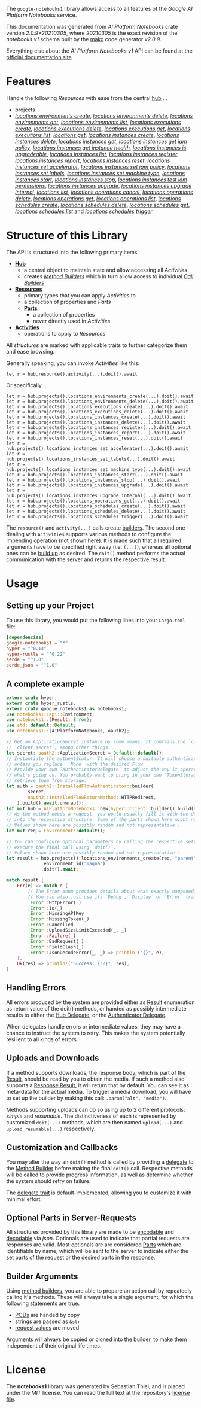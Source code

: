<!---
DO NOT EDIT !
This file was generated automatically from 'src/mako/api/README.md.mako'
DO NOT EDIT !
-->
The `google-notebooks1` library allows access to all features of the *Google AI Platform Notebooks* service.

This documentation was generated from *AI Platform Notebooks* crate version *2.0.9+20210305*, where *20210305* is the exact revision of the *notebooks:v1* schema built by the [mako](http://www.makotemplates.org/) code generator *v2.0.9*.

Everything else about the *AI Platform Notebooks* *v1* API can be found at the
[official documentation site](https://cloud.google.com/ai-platform/notebooks/docs/).
# Features

Handle the following *Resources* with ease from the central [hub](https://docs.rs/google-notebooks1/2.0.9+20210305/google_notebooks1/AIPlatformNotebooks) ... 

* projects
 * [*locations environments create*](https://docs.rs/google-notebooks1/2.0.9+20210305/google_notebooks1/api::ProjectLocationEnvironmentCreateCall), [*locations environments delete*](https://docs.rs/google-notebooks1/2.0.9+20210305/google_notebooks1/api::ProjectLocationEnvironmentDeleteCall), [*locations environments get*](https://docs.rs/google-notebooks1/2.0.9+20210305/google_notebooks1/api::ProjectLocationEnvironmentGetCall), [*locations environments list*](https://docs.rs/google-notebooks1/2.0.9+20210305/google_notebooks1/api::ProjectLocationEnvironmentListCall), [*locations executions create*](https://docs.rs/google-notebooks1/2.0.9+20210305/google_notebooks1/api::ProjectLocationExecutionCreateCall), [*locations executions delete*](https://docs.rs/google-notebooks1/2.0.9+20210305/google_notebooks1/api::ProjectLocationExecutionDeleteCall), [*locations executions get*](https://docs.rs/google-notebooks1/2.0.9+20210305/google_notebooks1/api::ProjectLocationExecutionGetCall), [*locations executions list*](https://docs.rs/google-notebooks1/2.0.9+20210305/google_notebooks1/api::ProjectLocationExecutionListCall), [*locations get*](https://docs.rs/google-notebooks1/2.0.9+20210305/google_notebooks1/api::ProjectLocationGetCall), [*locations instances create*](https://docs.rs/google-notebooks1/2.0.9+20210305/google_notebooks1/api::ProjectLocationInstanceCreateCall), [*locations instances delete*](https://docs.rs/google-notebooks1/2.0.9+20210305/google_notebooks1/api::ProjectLocationInstanceDeleteCall), [*locations instances get*](https://docs.rs/google-notebooks1/2.0.9+20210305/google_notebooks1/api::ProjectLocationInstanceGetCall), [*locations instances get iam policy*](https://docs.rs/google-notebooks1/2.0.9+20210305/google_notebooks1/api::ProjectLocationInstanceGetIamPolicyCall), [*locations instances get instance health*](https://docs.rs/google-notebooks1/2.0.9+20210305/google_notebooks1/api::ProjectLocationInstanceGetInstanceHealthCall), [*locations instances is upgradeable*](https://docs.rs/google-notebooks1/2.0.9+20210305/google_notebooks1/api::ProjectLocationInstanceIsUpgradeableCall), [*locations instances list*](https://docs.rs/google-notebooks1/2.0.9+20210305/google_notebooks1/api::ProjectLocationInstanceListCall), [*locations instances register*](https://docs.rs/google-notebooks1/2.0.9+20210305/google_notebooks1/api::ProjectLocationInstanceRegisterCall), [*locations instances report*](https://docs.rs/google-notebooks1/2.0.9+20210305/google_notebooks1/api::ProjectLocationInstanceReportCall), [*locations instances reset*](https://docs.rs/google-notebooks1/2.0.9+20210305/google_notebooks1/api::ProjectLocationInstanceResetCall), [*locations instances set accelerator*](https://docs.rs/google-notebooks1/2.0.9+20210305/google_notebooks1/api::ProjectLocationInstanceSetAcceleratorCall), [*locations instances set iam policy*](https://docs.rs/google-notebooks1/2.0.9+20210305/google_notebooks1/api::ProjectLocationInstanceSetIamPolicyCall), [*locations instances set labels*](https://docs.rs/google-notebooks1/2.0.9+20210305/google_notebooks1/api::ProjectLocationInstanceSetLabelCall), [*locations instances set machine type*](https://docs.rs/google-notebooks1/2.0.9+20210305/google_notebooks1/api::ProjectLocationInstanceSetMachineTypeCall), [*locations instances start*](https://docs.rs/google-notebooks1/2.0.9+20210305/google_notebooks1/api::ProjectLocationInstanceStartCall), [*locations instances stop*](https://docs.rs/google-notebooks1/2.0.9+20210305/google_notebooks1/api::ProjectLocationInstanceStopCall), [*locations instances test iam permissions*](https://docs.rs/google-notebooks1/2.0.9+20210305/google_notebooks1/api::ProjectLocationInstanceTestIamPermissionCall), [*locations instances upgrade*](https://docs.rs/google-notebooks1/2.0.9+20210305/google_notebooks1/api::ProjectLocationInstanceUpgradeCall), [*locations instances upgrade internal*](https://docs.rs/google-notebooks1/2.0.9+20210305/google_notebooks1/api::ProjectLocationInstanceUpgradeInternalCall), [*locations list*](https://docs.rs/google-notebooks1/2.0.9+20210305/google_notebooks1/api::ProjectLocationListCall), [*locations operations cancel*](https://docs.rs/google-notebooks1/2.0.9+20210305/google_notebooks1/api::ProjectLocationOperationCancelCall), [*locations operations delete*](https://docs.rs/google-notebooks1/2.0.9+20210305/google_notebooks1/api::ProjectLocationOperationDeleteCall), [*locations operations get*](https://docs.rs/google-notebooks1/2.0.9+20210305/google_notebooks1/api::ProjectLocationOperationGetCall), [*locations operations list*](https://docs.rs/google-notebooks1/2.0.9+20210305/google_notebooks1/api::ProjectLocationOperationListCall), [*locations schedules create*](https://docs.rs/google-notebooks1/2.0.9+20210305/google_notebooks1/api::ProjectLocationScheduleCreateCall), [*locations schedules delete*](https://docs.rs/google-notebooks1/2.0.9+20210305/google_notebooks1/api::ProjectLocationScheduleDeleteCall), [*locations schedules get*](https://docs.rs/google-notebooks1/2.0.9+20210305/google_notebooks1/api::ProjectLocationScheduleGetCall), [*locations schedules list*](https://docs.rs/google-notebooks1/2.0.9+20210305/google_notebooks1/api::ProjectLocationScheduleListCall) and [*locations schedules trigger*](https://docs.rs/google-notebooks1/2.0.9+20210305/google_notebooks1/api::ProjectLocationScheduleTriggerCall)




# Structure of this Library

The API is structured into the following primary items:

* **[Hub](https://docs.rs/google-notebooks1/2.0.9+20210305/google_notebooks1/AIPlatformNotebooks)**
    * a central object to maintain state and allow accessing all *Activities*
    * creates [*Method Builders*](https://docs.rs/google-notebooks1/2.0.9+20210305/google_notebooks1/client::MethodsBuilder) which in turn
      allow access to individual [*Call Builders*](https://docs.rs/google-notebooks1/2.0.9+20210305/google_notebooks1/client::CallBuilder)
* **[Resources](https://docs.rs/google-notebooks1/2.0.9+20210305/google_notebooks1/client::Resource)**
    * primary types that you can apply *Activities* to
    * a collection of properties and *Parts*
    * **[Parts](https://docs.rs/google-notebooks1/2.0.9+20210305/google_notebooks1/client::Part)**
        * a collection of properties
        * never directly used in *Activities*
* **[Activities](https://docs.rs/google-notebooks1/2.0.9+20210305/google_notebooks1/client::CallBuilder)**
    * operations to apply to *Resources*

All *structures* are marked with applicable traits to further categorize them and ease browsing.

Generally speaking, you can invoke *Activities* like this:

```Rust,ignore
let r = hub.resource().activity(...).doit().await
```

Or specifically ...

```ignore
let r = hub.projects().locations_environments_create(...).doit().await
let r = hub.projects().locations_environments_delete(...).doit().await
let r = hub.projects().locations_executions_create(...).doit().await
let r = hub.projects().locations_executions_delete(...).doit().await
let r = hub.projects().locations_instances_create(...).doit().await
let r = hub.projects().locations_instances_delete(...).doit().await
let r = hub.projects().locations_instances_register(...).doit().await
let r = hub.projects().locations_instances_report(...).doit().await
let r = hub.projects().locations_instances_reset(...).doit().await
let r = hub.projects().locations_instances_set_accelerator(...).doit().await
let r = hub.projects().locations_instances_set_labels(...).doit().await
let r = hub.projects().locations_instances_set_machine_type(...).doit().await
let r = hub.projects().locations_instances_start(...).doit().await
let r = hub.projects().locations_instances_stop(...).doit().await
let r = hub.projects().locations_instances_upgrade(...).doit().await
let r = hub.projects().locations_instances_upgrade_internal(...).doit().await
let r = hub.projects().locations_operations_get(...).doit().await
let r = hub.projects().locations_schedules_create(...).doit().await
let r = hub.projects().locations_schedules_delete(...).doit().await
let r = hub.projects().locations_schedules_trigger(...).doit().await
```

The `resource()` and `activity(...)` calls create [builders][builder-pattern]. The second one dealing with `Activities` 
supports various methods to configure the impending operation (not shown here). It is made such that all required arguments have to be 
specified right away (i.e. `(...)`), whereas all optional ones can be [build up][builder-pattern] as desired.
The `doit()` method performs the actual communication with the server and returns the respective result.

# Usage

## Setting up your Project

To use this library, you would put the following lines into your `Cargo.toml` file:

```toml
[dependencies]
google-notebooks1 = "*"
hyper = "^0.14"
hyper-rustls = "^0.22"
serde = "^1.0"
serde_json = "^1.0"
```

## A complete example

```Rust
extern crate hyper;
extern crate hyper_rustls;
extern crate google_notebooks1 as notebooks1;
use notebooks1::api::Environment;
use notebooks1::{Result, Error};
use std::default::Default;
use notebooks1::{AIPlatformNotebooks, oauth2};

// Get an ApplicationSecret instance by some means. It contains the `client_id` and 
// `client_secret`, among other things.
let secret: oauth2::ApplicationSecret = Default::default();
// Instantiate the authenticator. It will choose a suitable authentication flow for you, 
// unless you replace  `None` with the desired Flow.
// Provide your own `AuthenticatorDelegate` to adjust the way it operates and get feedback about 
// what's going on. You probably want to bring in your own `TokenStorage` to persist tokens and
// retrieve them from storage.
let auth = oauth2::InstalledFlowAuthenticator::builder(
        secret,
        oauth2::InstalledFlowReturnMethod::HTTPRedirect,
    ).build().await.unwrap();
let mut hub = AIPlatformNotebooks::new(hyper::Client::builder().build(hyper_rustls::HttpsConnector::with_native_roots()), auth);
// As the method needs a request, you would usually fill it with the desired information
// into the respective structure. Some of the parts shown here might not be applicable !
// Values shown here are possibly random and not representative !
let mut req = Environment::default();

// You can configure optional parameters by calling the respective setters at will, and
// execute the final call using `doit()`.
// Values shown here are possibly random and not representative !
let result = hub.projects().locations_environments_create(req, "parent")
             .environment_id("magna")
             .doit().await;

match result {
    Err(e) => match e {
        // The Error enum provides details about what exactly happened.
        // You can also just use its `Debug`, `Display` or `Error` traits
         Error::HttpError(_)
        |Error::Io(_)
        |Error::MissingAPIKey
        |Error::MissingToken(_)
        |Error::Cancelled
        |Error::UploadSizeLimitExceeded(_, _)
        |Error::Failure(_)
        |Error::BadRequest(_)
        |Error::FieldClash(_)
        |Error::JsonDecodeError(_, _) => println!("{}", e),
    },
    Ok(res) => println!("Success: {:?}", res),
}

```
## Handling Errors

All errors produced by the system are provided either as [Result](https://docs.rs/google-notebooks1/2.0.9+20210305/google_notebooks1/client::Result) enumeration as return value of
the doit() methods, or handed as possibly intermediate results to either the 
[Hub Delegate](https://docs.rs/google-notebooks1/2.0.9+20210305/google_notebooks1/client::Delegate), or the [Authenticator Delegate](https://docs.rs/yup-oauth2/*/yup_oauth2/trait.AuthenticatorDelegate.html).

When delegates handle errors or intermediate values, they may have a chance to instruct the system to retry. This 
makes the system potentially resilient to all kinds of errors.

## Uploads and Downloads
If a method supports downloads, the response body, which is part of the [Result](https://docs.rs/google-notebooks1/2.0.9+20210305/google_notebooks1/client::Result), should be
read by you to obtain the media.
If such a method also supports a [Response Result](https://docs.rs/google-notebooks1/2.0.9+20210305/google_notebooks1/client::ResponseResult), it will return that by default.
You can see it as meta-data for the actual media. To trigger a media download, you will have to set up the builder by making
this call: `.param("alt", "media")`.

Methods supporting uploads can do so using up to 2 different protocols: 
*simple* and *resumable*. The distinctiveness of each is represented by customized 
`doit(...)` methods, which are then named `upload(...)` and `upload_resumable(...)` respectively.

## Customization and Callbacks

You may alter the way an `doit()` method is called by providing a [delegate](https://docs.rs/google-notebooks1/2.0.9+20210305/google_notebooks1/client::Delegate) to the 
[Method Builder](https://docs.rs/google-notebooks1/2.0.9+20210305/google_notebooks1/client::CallBuilder) before making the final `doit()` call. 
Respective methods will be called to provide progress information, as well as determine whether the system should 
retry on failure.

The [delegate trait](https://docs.rs/google-notebooks1/2.0.9+20210305/google_notebooks1/client::Delegate) is default-implemented, allowing you to customize it with minimal effort.

## Optional Parts in Server-Requests

All structures provided by this library are made to be [encodable](https://docs.rs/google-notebooks1/2.0.9+20210305/google_notebooks1/client::RequestValue) and 
[decodable](https://docs.rs/google-notebooks1/2.0.9+20210305/google_notebooks1/client::ResponseResult) via *json*. Optionals are used to indicate that partial requests are responses 
are valid.
Most optionals are are considered [Parts](https://docs.rs/google-notebooks1/2.0.9+20210305/google_notebooks1/client::Part) which are identifiable by name, which will be sent to 
the server to indicate either the set parts of the request or the desired parts in the response.

## Builder Arguments

Using [method builders](https://docs.rs/google-notebooks1/2.0.9+20210305/google_notebooks1/client::CallBuilder), you are able to prepare an action call by repeatedly calling it's methods.
These will always take a single argument, for which the following statements are true.

* [PODs][wiki-pod] are handed by copy
* strings are passed as `&str`
* [request values](https://docs.rs/google-notebooks1/2.0.9+20210305/google_notebooks1/client::RequestValue) are moved

Arguments will always be copied or cloned into the builder, to make them independent of their original life times.

[wiki-pod]: http://en.wikipedia.org/wiki/Plain_old_data_structure
[builder-pattern]: http://en.wikipedia.org/wiki/Builder_pattern
[google-go-api]: https://github.com/google/google-api-go-client

# License
The **notebooks1** library was generated by Sebastian Thiel, and is placed 
under the *MIT* license.
You can read the full text at the repository's [license file][repo-license].

[repo-license]: https://github.com/Byron/google-apis-rsblob/main/LICENSE.md
